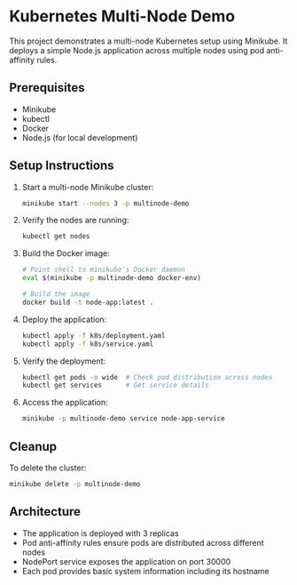 # Kubernetes Multi-Node Demo

This project demonstrates a multi-node Kubernetes setup using Minikube. It deploys a simple Node.js application across multiple nodes using pod anti-affinity rules.

## Prerequisites

- Minikube
- kubectl
- Docker
- Node.js (for local development)

## Setup Instructions

1. Start a multi-node Minikube cluster:
   ```bash
   minikube start --nodes 3 -p multinode-demo
   ```

2. Verify the nodes are running:
   ```bash
   kubectl get nodes
   ```

3. Build the Docker image:
   ```bash
   # Point shell to minikube's Docker daemon
   eval $(minikube -p multinode-demo docker-env)
   
   # Build the image
   docker build -t node-app:latest .
   ```

4. Deploy the application:
   ```bash
   kubectl apply -f k8s/deployment.yaml
   kubectl apply -f k8s/service.yaml
   ```

5. Verify the deployment:
   ```bash
   kubectl get pods -o wide  # Check pod distribution across nodes
   kubectl get services      # Get service details
   ```

6. Access the application:
   ```bash
   minikube -p multinode-demo service node-app-service
   ```

## Cleanup

To delete the cluster:
```bash
minikube delete -p multinode-demo
```

## Architecture

- The application is deployed with 3 replicas
- Pod anti-affinity rules ensure pods are distributed across different nodes
- NodePort service exposes the application on port 30000
- Each pod provides basic system information including its hostname
